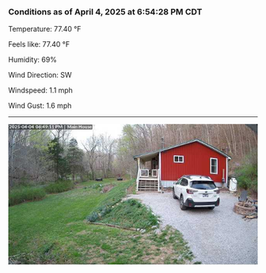 ### Conditions as of April 4, 2025 at 6:54:28 PM CDT 

Temperature: 77.40 &deg;F

Feels like: 77.40 &deg;F

Humidity: 69%

Wind Direction: SW

Windspeed: 1.1 mph

Wind Gust: 1.6 mph

---

<img src="./images/latest.jpeg"/>

